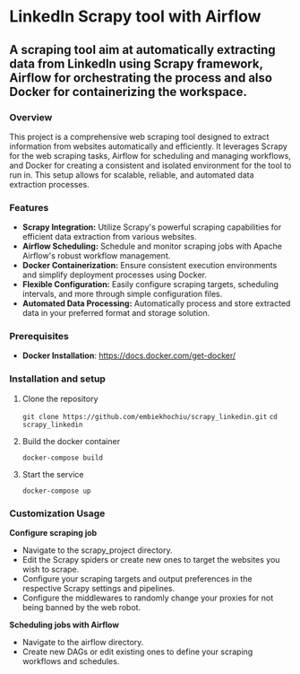 # LinkedIn Scrapy tool with Airflow
## A scraping tool aim at automatically extracting data from LinkedIn using Scrapy framework, Airflow for orchestrating the process and also Docker for containerizing the workspace.

### Overview
This project is a comprehensive web scraping tool designed to extract information from websites automatically and efficiently. It leverages Scrapy for the web scraping tasks, Airflow for scheduling and managing workflows, and Docker for creating a consistent and isolated environment for the tool to run in. This setup allows for scalable, reliable, and automated data extraction processes.

### Features
- __Scrapy Integration:__ Utilize Scrapy's powerful scraping capabilities for efficient data extraction from various websites.
- **Airflow Scheduling:** Schedule and monitor scraping jobs with Apache Airflow's robust workflow management.
- **Docker Containerization:** Ensure consistent execution environments and simplify deployment processes using Docker.
- **Flexible Configuration:** Easily configure scraping targets, scheduling intervals, and more through simple configuration files.
- **Automated Data Processing:** Automatically process and store extracted data in your preferred format and storage solution.

### Prerequisites
- **Docker Installation**: https://docs.docker.com/get-docker/

### Installation and setup
1. Clone the repository
   
   `git clone https://github.com/embiekhochiu/scrapy_linkedin.git`
   `cd scrapy_linkedin`
   
3. Build the docker container
   
   `docker-compose build`

5. Start the service
   
   `docker-compose up`

### Customization Usage
**Configure scraping job**
- Navigate to the scrapy_project directory.
- Edit the Scrapy spiders or create new ones to target the websites you wish to scrape.
- Configure your scraping targets and output preferences in the respective Scrapy settings and pipelines.
- Configure the middlewares to randomly change your proxies for not being banned by the web robot.

**Scheduling jobs with Airflow**
- Navigate to the airflow directory.
- Create new DAGs or edit existing ones to define your scraping workflows and schedules.


